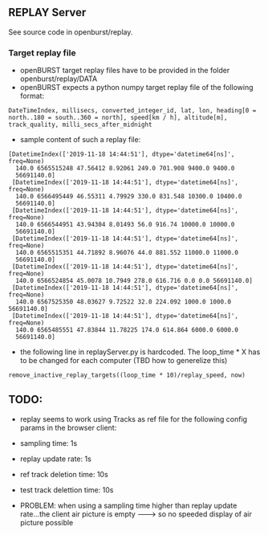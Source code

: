 # 

## REPLAY Server

See source code in openburst/replay.
### Target replay file

* openBURST target replay files have to be provided in the folder openburst/replay/DATA
* openBURST expects a python numpy target replay file of the following format:
```
DateTimeIndex, millisecs, converted_integer_id, lat, lon, heading[0 = north..180 = south..360 = north], speed[km / h], altitude[m], track_quality, milli_secs_after_midnight
```
* sample content of such a replay file:
```
[DatetimeIndex(['2019-11-18 14:44:51'], dtype='datetime64[ns]', freq=None)
  140.0 6565515248 47.56412 8.92061 249.0 701.908 9400.0 9400.0
  56691140.0]
 [DatetimeIndex(['2019-11-18 14:44:51'], dtype='datetime64[ns]', freq=None)
  140.0 6566495449 46.55311 4.79929 330.0 831.548 10300.0 10400.0
  56691140.0]
 [DatetimeIndex(['2019-11-18 14:44:51'], dtype='datetime64[ns]', freq=None)
  140.0 6566544951 43.94304 8.01493 56.0 916.74 10000.0 10000.0
  56691140.0]
 [DatetimeIndex(['2019-11-18 14:44:51'], dtype='datetime64[ns]', freq=None)
  140.0 6565515351 44.71892 8.96076 44.0 881.552 11000.0 11000.0
  56691140.0]
 [DatetimeIndex(['2019-11-18 14:44:51'], dtype='datetime64[ns]', freq=None)
  140.0 6566524854 45.0078 10.7949 278.0 616.716 0.0 0.0 56691140.0]
 [DatetimeIndex(['2019-11-18 14:44:51'], dtype='datetime64[ns]', freq=None)
  140.0 6567525350 48.03627 9.72522 32.0 224.092 1000.0 1000.0 56691140.0]
 [DatetimeIndex(['2019-11-18 14:44:51'], dtype='datetime64[ns]', freq=None)
  140.0 6565485551 47.83844 11.78225 174.0 614.864 6000.0 6000.0
  56691140.0]
```


* the following line in replayServer.py is hardcoded. The loop_time * X has to be changed for each computer (TBD how to generelize this)
```
remove_inactive_replay_targets((loop_time * 10)/replay_speed, now)
```


## TODO:

* replay seems to work using Tracks as ref file for the following config params in the browser client:
 - sampling time: 1s
 - replay update rate: 1s
 - ref track deletion time: 10s
 - test track delettion time: 10s

 - PROBLEM: when using a sampling time higher than replay update rate...the client air picture is empty
 ---> so no speeded display of air picture possible